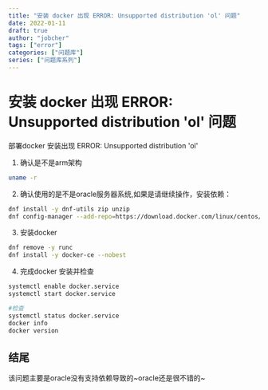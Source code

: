 ```yaml
---
title: "安装 docker 出现 ERROR: Unsupported distribution 'ol' 问题"
date: 2022-01-11
draft: true
author: "jobcher"
tags: ["error"]
categories: ["问题库"]
series: ["问题库系列"]
---
```


# 安装 docker 出现 ERROR: Unsupported distribution 'ol' 问题
部署docker 安装出现 ERROR: Unsupported distribution 'ol'  
  
1. 确认是不是arm架构
```sh
uname -r
```
2. 确认使用的是不是oracle服务器系统,如果是请继续操作，安装依赖：
```sh
dnf install -y dnf-utils zip unzip
dnf config-manager --add-repo=https://download.docker.com/linux/centos/docker-ce.repo
```
3. 安装docker
```sh
dnf remove -y runc
dnf install -y docker-ce --nobest
```

4. 完成docker 安装并检查
```sh
systemctl enable docker.service
systemctl start docker.service
```
```sh
#检查
systemctl status docker.service
docker info 
docker version
```
## 结尾
该问题主要是oracle没有支持依赖导致的~oracle还是很不错的~